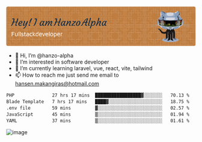 ![Header](./github-header-image.png)

- 👋 Hi, I’m @hanzo-alpha
- 👀 I’m interested in software developer
- 🌱 I’m currently learning laravel, vue, react, vite, tailwind
- 📫 How to reach me just send me email to hansen.makangiras@hotmail.com 

<!---
hanzo-alpha/hanzo-alpha is a ✨ special ✨ repository because its `README.md` (this file) appears on your GitHub profile.
You can click the Preview link to take a look at your changes.
--->

<!--START_SECTION:waka-->

```txt
PHP              27 hrs 17 mins  █████████████████▓░░░░░░░   70.13 %
Blade Template   7 hrs 17 mins   ████▓░░░░░░░░░░░░░░░░░░░░   18.75 %
.env file        59 mins         ▓░░░░░░░░░░░░░░░░░░░░░░░░   02.57 %
JavaScript       45 mins         ▒░░░░░░░░░░░░░░░░░░░░░░░░   01.94 %
YAML             37 mins         ▒░░░░░░░░░░░░░░░░░░░░░░░░   01.61 %
```

<!--END_SECTION:waka-->

![image](https://github.com/hanzo-alpha/hanzo-alpha/assets/111342797/c4bd2977-6123-4017-8652-6e166259b484)

